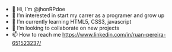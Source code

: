 - 👋 Hi, I’m @jhonRPdoe
- 👀 I’m interested in start my carrer as a programer and grow up
- 🌱 I’m currently learning HTML5, CSS3, javascript
- 💞️ I’m looking to collaborate on new projects 
- 📫 How to reach me https://www.linkedin.com/in/ruan-pereira-651523237/

<!---
jhonRPdoe/jhonRPdoe is a ✨ special ✨ repository because its `README.md` (this file) appears on your GitHub profile.
You can click the Preview link to take a look at your changes.
--->
